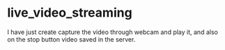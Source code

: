 # live_video_streaming
I have just create capture the video through webcam and play it, and also on the stop button video saved in the server.
